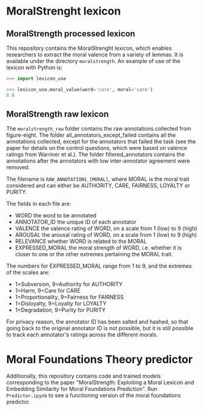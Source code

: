 # MoralStrenght lexicon

## MoralStrength processed lexicon

This repository contains the MoralStrenght lexicon, which enables researchers to extract the moral valence from a variety of lemmas.
It is available under the directory `moralstrength`.
An example of use of the lexicon with Python is:

```python
>>> import lexicon_use

>>> lexicon_use.moral_value(word='care', moral='care')
8.8
```
## MoralStrength raw lexicon

The `moralstrength_raw` folder contains the raw annotations collected from figure-eight.
The folder all_annotators_except_failed contains all the annotations collected, except for the annotators that failed the task (see the paper for details on the control questions, which were based on valence ratings from Warriner et al.).
The folder filtered_annotators contains the annotations after the annotators with low inter-annotator agreement were removed.

The filename is `RAW_ANNOTATIONS_[MORAL]`, where MORAL is the moral trait considered and can either be AUTHORITY, CARE, FAIRNESS, LOYALTY or PURITY.

The fields in each file are:
- WORD	the word to be annotated
- ANNOTATOR_ID	the unique ID of each annotator
- VALENCE	the valence rating of WORD, on a scale from 1 (low) to 9 (high)
- AROUSAL	the arousal rating of WORD, on a scale from 1 (low) to 9 (high)
- RELEVANCE	whether WORD is related to the MORAL
- EXPRESSED_MORAL	the moral strength of WORD, i.e. whether it is closer to one or the other extremes pertaining the MORAL trait.

The numbers for EXPRESSED_MORAL range from 1 to 9, and the extremes of the scales are:
- 1=Subversion, 9=Authority for AUTHORITY
- 1=Harm, 9=Care for CARE
- 1=Proportionality, 9=Fairness for FAIRNESS
- 1=Disloyalty, 9=Loyalty for LOYALTY
- 1=Degradation, 9=Purity for PURITY

For privacy reason, the annotator ID has been salted and hashed, so that going back to the original annotator ID is not possible, but it is still possible to track each annotator's ratings across the different morals.


# Moral Foundations Theory predictor

Additionally, this repository contains code and trained models corresponding to the paper "MoralStrength: Exploiting a Moral Lexicon and Embedding Similarity for Moral Foundations Prediction".
Run `Predictor.ipynb` to see a functioning version of the moral foundations predictor.